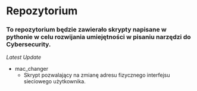 # Repozytorium
### To repozytorium będzie zawierało skrypty napisane w pythonie w celu rozwijania umiejętności w pisaniu narzędzi do Cybersecurity.

*Latest Update*
- mac_changer
    - Skrypt pozwalający na zmianę adresu fizycznego interfejsu sieciowego użytkownika.
